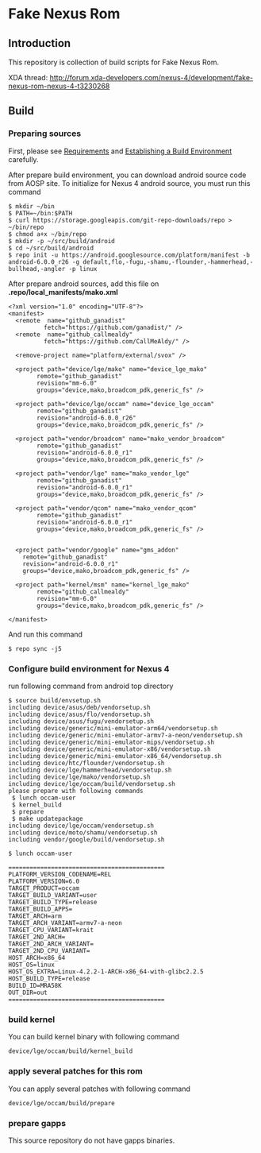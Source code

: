# Fake Nexus Rom

## Introduction

This repository is collection of build scripts for Fake Nexus Rom.

XDA thread: http://forum.xda-developers.com/nexus-4/development/fake-nexus-rom-nexus-4-t3230268

## Build

### Preparing sources

First, please see [Requirements](http://s.android.com/source/requirements.html) and [Establishing a Build Environment](http://s.android.com/source/initializing.html) carefully.

After prepare build environment, you can download android source code from AOSP site.
To initialize for Nexus 4 android source, you must run this command


    $ mkdir ~/bin
    $ PATH=~/bin:$PATH
    $ curl https://storage.googleapis.com/git-repo-downloads/repo > ~/bin/repo
    $ chmod a+x ~/bin/repo
    $ mkdir -p ~/src/build/android
    $ cd ~/src/build/android
    $ repo init -u https://android.googlesource.com/platform/manifest -b android-6.0.0_r26 -g default,flo,-fugu,-shamu,-flounder,-hammerhead,-bullhead,-angler -p linux
    

After prepare android sources, add this file on **.repo/local_manifests/mako.xml**


    <?xml version="1.0" encoding="UTF-8"?>
    <manifest>
      <remote  name="github_ganadist"
              fetch="https://github.com/ganadist/" />
      <remote  name="github_callmealdy"
              fetch="https://github.com/CallMeAldy/" />

      <remove-project name="platform/external/svox" />

      <project path="device/lge/mako" name="device_lge_mako"
            remote="github_ganadist"
            revision="mm-6.0"
            groups="device,mako,broadcom_pdk,generic_fs" />

      <project path="device/lge/occam" name="device_lge_occam"
            remote="github_ganadist"
            revision="android-6.0.0_r26"
            groups="device,mako,broadcom_pdk,generic_fs" />

      <project path="vendor/broadcom" name="mako_vendor_broadcom"
            remote="github_ganadist"
            revision="android-6.0.0_r1"
            groups="device,mako,broadcom_pdk,generic_fs" />

      <project path="vendor/lge" name="mako_vendor_lge"
            remote="github_ganadist"
            revision="android-6.0.0_r1"
            groups="device,mako,broadcom_pdk,generic_fs" />

      <project path="vendor/qcom" name="mako_vendor_qcom"
            remote="github_ganadist"
            revision="android-6.0.0_r1"
            groups="device,mako,broadcom_pdk,generic_fs" />


      <project path="vendor/google" name="gms_addon"
        remote="github_ganadist"
        revision="android-6.0.0_r1"
        groups="device,mako,broadcom_pdk,generic_fs" />

      <project path="kernel/msm" name="kernel_lge_mako"
            remote="github_callmealdy"
            revision="mm-6.0"
            groups="device,mako,broadcom_pdk,generic_fs" />

    </manifest>

And run this command

    $ repo sync -j5

### Configure build environment for Nexus 4

run following command from android top directory

    $ source build/envsetup.sh
    including device/asus/deb/vendorsetup.sh
    including device/asus/flo/vendorsetup.sh
    including device/asus/fugu/vendorsetup.sh
    including device/generic/mini-emulator-arm64/vendorsetup.sh
    including device/generic/mini-emulator-armv7-a-neon/vendorsetup.sh
    including device/generic/mini-emulator-mips/vendorsetup.sh
    including device/generic/mini-emulator-x86/vendorsetup.sh
    including device/generic/mini-emulator-x86_64/vendorsetup.sh
    including device/htc/flounder/vendorsetup.sh
    including device/lge/hammerhead/vendorsetup.sh
    including device/lge/mako/vendorsetup.sh
    including device/lge/occam/build/vendorsetup.sh
    please prepare with following commands
     $ lunch occam-user
     $ kernel_build
     $ prepare
     $ make updatepackage
    including device/lge/occam/vendorsetup.sh
    including device/moto/shamu/vendorsetup.sh
    including vendor/google/build/vendorsetup.sh

    $ lunch occam-user

    ============================================
    PLATFORM_VERSION_CODENAME=REL
    PLATFORM_VERSION=6.0
    TARGET_PRODUCT=occam
    TARGET_BUILD_VARIANT=user
    TARGET_BUILD_TYPE=release
    TARGET_BUILD_APPS=
    TARGET_ARCH=arm
    TARGET_ARCH_VARIANT=armv7-a-neon
    TARGET_CPU_VARIANT=krait
    TARGET_2ND_ARCH=
    TARGET_2ND_ARCH_VARIANT=
    TARGET_2ND_CPU_VARIANT=
    HOST_ARCH=x86_64
    HOST_OS=linux
    HOST_OS_EXTRA=Linux-4.2.2-1-ARCH-x86_64-with-glibc2.2.5
    HOST_BUILD_TYPE=release
    BUILD_ID=MRA58K
    OUT_DIR=out
    ============================================

### build kernel

You can build kernel binary with following command

    device/lge/occam/build/kernel_build

### apply several patches for this rom

You can apply several patches with following command

    device/lge/occam/build/prepare

### prepare gapps

This source repository do not have gapps binaries.

